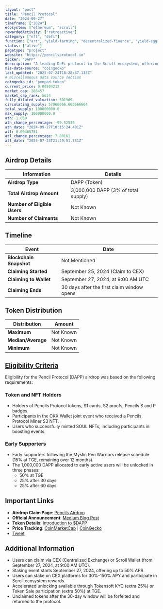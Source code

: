 ```yaml
---
layout: "post"
title: "Pencil Protocol"
date: "2024-09-27"
timeframe: ["2024"]
ecosystem: ["ethereum", "scroll"]
rewardedActivity: ["retroactive"]
category: ["nft", "defi"]
function: ["art", "yield-farming", "decentralized-finance", "yield-aggregator", "marketplace"]
status: ["alive"]
pagetype: "project"
website: "https://pencilsprotocol.io"
ticker: "DAPP"
description: "A leading DeFi protocol in the Scroll ecosystem, offering farming, vaults, auctions, and yield opportunities powered by ZK technology."
mis-data-source: "coingecko"
last_updated: "2025-07-24T18:28:37.133Z"
# miscellaneous data source section
coingecko_id: "penpad-token"
current_price: 0.00504212
market_cap: 286457
market_cap_rank: 5634
fully_diluted_valuation: 501969
circulating_supply: 57066666.666666664
total_supply: 100000000.0
max_supply: 100000000.0
ath: 1.058
ath_change_percentage: -99.52536
ath_date: "2024-09-27T10:15:24.481Z"
atl: 0.00465751
atl_change_percentage: 7.80161
atl_date: "2025-07-23T21:29:51.731Z"
---
```


## Airdrop Details

| Information                  | Details                             |
| ---------------------------- | ----------------------------------- |
| **Airdrop Type**             | DAPP (Token)                        |
| **Total Airdrop Amount**     | 3,000,000 DAPP (3% of total supply) |
| **Number of Eligible Users** | Not Known                           |
| **Number of Claimants**      | Not Known                           |

## Timeline

| Event                   | Date                                       |
| ----------------------- | ------------------------------------------ |
| **Blockchain Snapshot** | Not Mentioned                              |
| **Claiming Started**    | September 25, 2024 (Claim to CEX)          |
| **Claiming to Wallet**  | September 27, 2024, at 9:00 AM UTC         |
| **Claiming Ends**       | 30 days after the first claim window opens |

## Token Distribution

| Distribution       | Amount    |
| ------------------ | --------- |
| **Maximum**        | Not Known |
| **Median/Average** | Not Known |
| **Minimum**        | Not Known |

## [Eligibility Criteria](https://medium.com/@PencilsProtocol/celebrating-a-key-milestone-dapp-airdrop-day-is-here-e6fdc580d30b)

Eligibility for the Pencil Protocol (DAPP) airdrop was based on the following requirements:

### Token and NFT Holders
- Holders of Pencils Protocol tokens, S1 cards, S2 proofs, Pencils S and P badges.
- Participants in the OKX Wallet joint event who received a Pencils Protocol Miner S3 NFT.
- Users who successfully minted SOUL NFTs, including participants in boosting events.

### Early Supporters
- Early supporters following the Mystic Pen Warriors release schedule (15% at TGE, remaining over 12 months).
- The 1,000,000 DAPP allocated to early active users will be unlocked in three phases:
  - 50% at TGE
  - 25% after 30 days
  - 25% after 60 days

## Important Links

- **Airdrop Claim Page**: [Pencils Airdrop](https://pencilsprotocol.io/airdrop)
- **Official Announcement**: [Medium Blog Post](https://medium.com/@PencilsProtocol/celebrating-a-key-milestone-dapp-airdrop-day-is-here-e6fdc580d30b)
- **Token Details**: [Introduction to $DAPP](https://medium.com/@PencilsProtocol/leading-defi-on-scroll-introducing-the-dapp-airdrop-details-5702d6845de0)
- **Price Tracking**: [CoinMarketCap](https://coinmarketcap.com/currencies/penpad) | [CoinGecko](https://www.coingecko.com/en/coins/pencils-protocol)
- [Tweet](https://x.com/pencilsprotocol/status/1839517424321958196)

## Additional Information

- Users can claim via CEX (Centralized Exchange) or Scroll Wallet (from September 27, 2024, at 9:00 AM UTC).
- Staking event starts September 27, 2024, offering up to 50% APR.
- Users can stake on CEX platforms for 30%-150% APY and participate in Scroll ecosystem rewards.
- Accelerated unlocking available through Tokensoft KYC (extra 25%) or Token Sale participation (extra 50%) at TGE.
- Unclaimed tokens after the 30-day window will be forfeited and returned to the protocol.